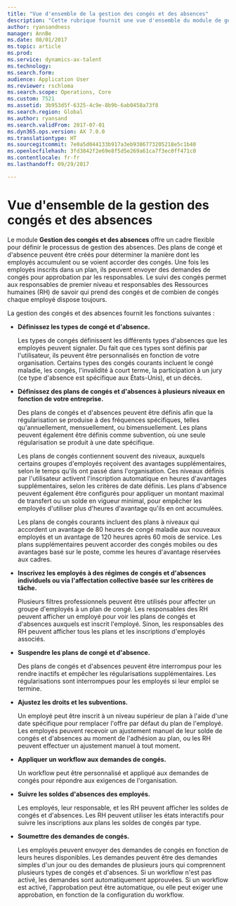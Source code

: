 ```yaml
---
title: "Vue d'ensemble de la gestion des congés et des absences"
description: "Cette rubrique fournit une vue d'ensemble du module de gestion des congés et des absences. Ce module offre un cadre flexible pour définir le processus de gestion des absences. Des plans de congé et d'absence peuvent être créés pour déterminer la manière dont les employés accumulent ou se voient accorder des congés."
author: ryansandness
manager: AnnBe
ms.date: 08/01/2017
ms.topic: article
ms.prod: 
ms.service: dynamics-ax-talent
ms.technology: 
ms.search.form: 
audience: Application User
ms.reviewer: rschloma
ms.search.scope: Operations, Core
ms.custom: 7521
ms.assetid: 3b953d5f-6325-4c9e-8b9b-6ab0458a73f8
ms.search.region: Global
ms.author: ryansand
ms.search.validFrom: 2017-07-01
ms.dyn365.ops.version: AX 7.0.0
ms.translationtype: HT
ms.sourcegitcommit: 7e0a5d044133b917a3eb9386773205218e5c1b40
ms.openlocfilehash: 3fd3842f2e69e8f5d5e269a61ca7f3ec0ff471c0
ms.contentlocale: fr-fr
ms.lasthandoff: 09/29/2017

---
```

# <a name="leave-and-absence-management-overview"></a>Vue d'ensemble de la gestion des congés et des absences

Le module **Gestion des congés et des absences** offre un cadre flexible pour définir le processus de gestion des absences. Des plans de congé et d'absence peuvent être créés pour déterminer la manière dont les employés accumulent ou se voient accorder des congés. Une fois les employés inscrits dans un plan, ils peuvent envoyer des demandes de congés pour approbation par les responsables. Le suivi des congés permet aux responsables de premier niveau et responsables des Ressources humaines (RH) de savoir qui prend des congés et de combien de congés chaque employé dispose toujours.  

La gestion des congés et des absences fournit les fonctions suivantes : 

- **Définissez les types de congé et d'absence.**

    Les types de congés définissent les différents types d'absences que les employés peuvent signaler. Du fait que ces types sont définis par l'utilisateur, ils peuvent être personnalisés en fonction de votre organisation. Certains types des congés courants incluent le congé maladie, les congés, l'invalidité à court terme, la participation à un jury (ce type d'absence est spécifique aux États-Unis), et un décès. 

- **Définissez des plans de congés et d'absences à plusieurs niveaux en fonction de votre entreprise.**

    Des plans de congés et d'absences peuvent être définis afin que la régularisation se produise à des fréquences spécifiques, telles qu'annuellement, mensuellement, ou bimensuellement. Les plans peuvent également être définis comme subvention, où une seule régularisation se produit à une date spécifique. 

    Les plans de congés contiennent souvent des niveaux, auxquels certains groupes d'employés reçoivent des avantages supplémentaires, selon le temps qu'ils ont passé dans l'organisation. Ces niveaux définis par l'utilisateur activent l'inscription automatique en heures d'avantages supplémentaires, selon les critères de date définis. Les plans d'absence peuvent également être configurés pour appliquer un montant maximal de transfert ou un solde en vigueur minimal, pour empêcher les employés d'utiliser plus d'heures d'avantage qu'ils en ont accumulées. 

    Les plans de congés courants incluent des plans à niveaux qui accordent un avantage de 80 heures de congé maladie aux nouveaux employés et un avantage de 120 heures après 60 mois de service. Les plans supplémentaires peuvent accorder des congés mobiles ou des avantages basé sur le poste, comme les heures d'avantage réservées aux cadres.

- **Inscrivez les employés à des régimes de congés et d'absences individuels ou via l'affectation collective basée sur les critères de tâche.**

    Plusieurs filtres professionnels peuvent être utilisés pour affecter un groupe d'employés à un plan de congé. Les responsables des RH peuvent afficher un employé pour voir les plans de congés et d'absences auxquels est inscrit l'employé. Sinon, les responsables des RH peuvent afficher tous les plans et les inscriptions d'employés associés.

- **Suspendre les plans de congé et d'absence.**

    Des plans de congés et d'absences peuvent être interrompus pour les rendre inactifs et empêcher les régularisations supplémentaires. Les régularisations sont interrompues pour les employés si leur emploi se termine.  

- **Ajustez les droits et les subventions.**

    Un employé peut être inscrit à un niveau supérieur de plan à l'aide d'une date spécifique pour remplacer l'offre par défaut du plan de l'employé. Les employés peuvent recevoir un ajustement manuel de leur solde de congés et d'absences au moment de l'adhésion au plan, ou les RH peuvent effectuer un ajustement manuel à tout moment. 

- **Appliquer un workflow aux demandes de congés.**

     Un workflow peut être personnalisé et appliqué aux demandes de congés pour répondre aux exigences de l'organisation.  

- **Suivre les soldes d'absences des employés.**

    Les employés, leur responsable, et les RH peuvent afficher les soldes de congés et d'absences. Les RH peuvent utiliser les états interactifs pour suivre les inscriptions aux plans les soldes de congés par type. 

- **Soumettre des demandes de congés.**

    Les employés peuvent envoyer des demandes de congés en fonction de leurs heures disponibles. Les demandes peuvent être des demandes simples d'un jour ou des demandes de plusieurs jours qui comprennent plusieurs types de congés et d'absences. Si un workflow n'est pas activé, les demandes sont automatiquement approuvées. Si un workflow est activé, l'approbation peut être automatique, ou elle peut exiger une approbation, en fonction de la configuration du workflow.

